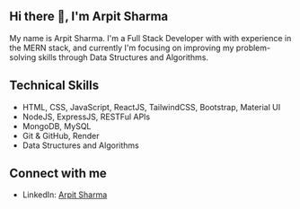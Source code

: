 ## Hi there 👋, I'm Arpit Sharma

My name is Arpit Sharma. I'm a Full Stack Developer with with experience in the MERN stack, and currently I'm focusing on improving my problem-solving skills through Data Structures and Algorithms.

## Technical Skills
- HTML, CSS, JavaScript, ReactJS, TailwindCSS, Bootstrap, Material UI
- NodeJS, ExpressJS, RESTFul APIs
- MongoDB, MySQL
- Git & GitHub, Render
- Data Structures and Algorithms

## Connect with me

- LinkedIn:
[Arpit Sharma](https://www.linkedin.com/in/arpitsharma418?utm_source=share&utm_campaign=share_via&utm_content=profile&utm_medium=android_app)
